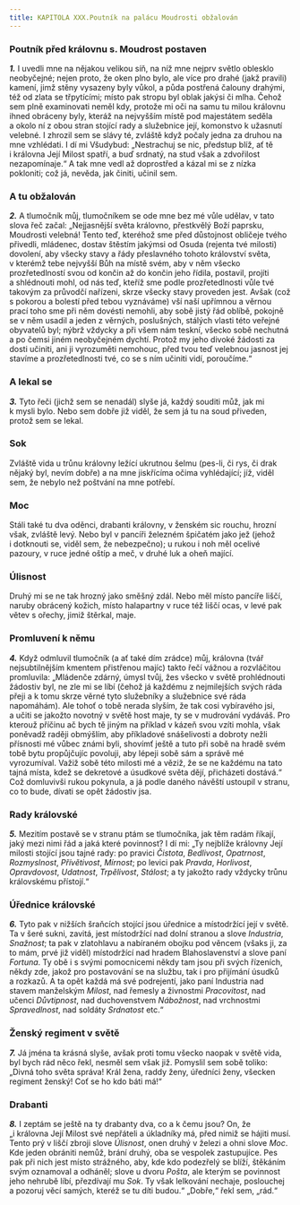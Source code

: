 ```yaml
---
title: KAPITOLA XXX.Poutník na palácu Moudrosti obžalován
---
```


### Poutník před královnu s. Moudrost postaven

**_1._** I uvedli mne na nějakou velikou síň, na níž mne nejprv světlo oblesklo neobyčejné; nejen proto, že oken plno bylo, ale více pro drahé (jakž pravili) kamení, jimž stěny vysazeny byly vůkol, a půda postřená čalouny drahými, též od zlata se třpytícími; místo pak stropu byl oblak jakýsi či mlha. Čehož sem plně examinovati neměl kdy, protože mi oči na samu tu milou královnu ihned obráceny byly, kteráž na nejvyšším místě pod majestátem seděla a okolo ní z obou stran stojící rady a služebnice její, komonstvo k užasnutí velebné. I zhrozil sem se slávy té, zvláště když počaly jedna za druhou na mne vzhlédati. I dí mi Všudybud: „Nestrachuj se nic, předstup blíž, ať tě i královna Její Milost spatří, a buď srdnatý, na stud však a zdvořilost nezapomínaje.“ A tak mne vedl až doprostřed a kázal mi se z nízka pokloniti; což já, nevěda, jak činiti, učinil sem.

### A tu obžalován

**_2._** A tlumočník můj, tlumočníkem se ode mne bez mé vůle udělav, v tato slova řeč začal: „Nejjasnější světa královno, přestkvělý Boží paprsku, Moudrosti velebná! Tento teď, kteréhož sme před důstojnost obličeje tvého přivedli, mládenec, dostav štěstím jakýmsi od Osuda (rejenta tvé milosti) dovolení, aby všecky stavy a řády přeslavného tohoto království světa, v kterémž tebe nejvyšší Bůh na místě svém, aby v něm všecko prozřetedlností svou od končin až do končin jeho řídila, postavil, projíti a shlédnouti mohl, od nás teď, kteříž sme podle prozřetedlnosti vůle tvé takovým za průvodčí nařízeni, skrze všecky stavy proveden jest. Avšak (což s pokorou a bolestí před tebou vyznáváme) vší naší upřímnou a věrnou prací toho sme při něm dovésti nemohli, aby sobě jistý řád oblíbě, pokojně se v něm usadil a jeden z věrných, poslušných, stálých vlasti této veřejné obyvatelů byl; nýbrž vždycky a při všem nám teskní, všecko sobě nechutná a po čemsi jiném neobyčejném dychtí. Protož my jeho divoké žádosti za dosti učiniti, ani ji vyrozuměti nemohouc, před tvou teď velebnou jasnost jej stavíme a prozřetedlnosti tvé, co se s ním učiniti vidí, poroučíme.“

### A lekal se

**_3._** Tyto řeči (jichž sem se nenadál) slyše já, každý souditi můž, jak mi k mysli bylo. Nebo sem dobře již viděl, že sem já tu na soud přiveden, protož sem se lekal.

### Sok

Zvláště vida u trůnu královny ležící ukrutnou šelmu (pes-li, či rys, či drak nějaký byl, nevím dobře) a na mne jiskřícíma očima vyhlédající; jíž, viděl sem, že nebylo než poštvání na mne potřebí.

### Moc

Stáli také tu dva oděnci, drabanti královny, v ženském sic rouchu, hrozní však, zvláště levý. Nebo byl v pancíři železném špičatém jako jež (jehož i dotknouti se, viděl sem, že nebezpečno); u rukou i noh měl ocelivé pazoury, v ruce jedné oštíp a meč, v druhé luk a oheň mající.

### Úlisnost

Druhý mi se ne tak hrozný jako směšný zdál. Nebo měl místo pancíře liščí, naruby obrácený kožich, místo halapartny v ruce též liščí ocas, v levé pak větev s ořechy, jimiž štěrkal, maje.

### Promluvení k němu

**_4._** Když odmluvil tlumočník (a ať také dím zrádce) můj, královna (tvář nejsubtilnějším kmentem přistřenou majíc) takto řečí vážnou a rozvláčitou promluvila: „Mládenče zdárný, úmysl tvůj, žes všecko v světě prohlédnouti žádostiv byl, ne zle mi se líbí (čehož já každému z nejmilejších svých ráda přeji a k tomu skrze věrné tyto služebníky a služebnice své ráda napomáhám). Ale tohoť o tobě nerada slyším, že tak cosi vybíravého jsi, a učiti se jakožto novotný v světě host maje, ty se v mudrování vydáváš. Pro kterouž příčinu ač bych tě jiným na příklad v kázeň svou vzíti mohla, však poněvadž raději obmýšlím, aby příkladové snášelivosti a dobroty nežli přísnosti mé vůbec známi byli, shovímť ještě a tuto při sobě na hradě svém tobě bytu propůjčujíc povoluji, aby lépeji sobě sám a správě mé vyrozumíval. Važiž sobě této milosti mé a věziž, že se ne každému na tato tajná místa, kdež se dekretové a úsudkové světa dějí, přicházeti dostává.“ Což domluvivši rukou pokynula, a já podle daného návěští ustoupil v stranu, co to bude, dívati se opět žádostiv jsa.

### Rady královské

**_5._** Mezitím postavě se v stranu ptám se tlumočníka, jak těm radám říkají, jaký mezi nimi řád a jaká které povinnost? I dí mi: „Ty nejblíže královny Její milosti stojící jsou tajné rady: po pravici _Čistota_, _Bedlivost_, _Opatrnost_, _Rozmyslnost_, _Přívětivost_, _Mírnost_; po levici pak _Pravda_, _Horlivost_, _Opravdovost_, _Udatnost_, _Trpělivost_, _Stálost_; a ty jakožto rady vždycky trůnu královskému přístojí.“

### Úřednice královské

**_6._** Tyto pak v nižších šraňcích stojící jsou úřednice a místodržící její v světě. Ta v šeré sukni, zavitá, jest místodržící nad dolní stranou a slove _Industria_, _Snažnost_; ta pak v zlatohlavu a nabíraném obojku pod věncem (všaks ji, za to mám, prvé již viděl) místodržící nad hradem Blahoslavenství a slove paní _Fortuna_. Ty obě i s svými pomocnicemi někdy tam jsou při svých řízeních, někdy zde, jakož pro postavování se na službu, tak i pro přijímání úsudků a rozkazů. A ta opět každá má své podrejentí, jako paní Industria nad stavem manželským _Milost_, nad řemesly a živnostmi _Pracovitost_, nad učenci _Důvtipnost_, nad duchovenstvem _Nábožnost_, nad vrchnostmi _Spravedlnost_, nad soldáty _Srdnatost_ etc.“

### Ženský regiment v světě

**_7._** Já jména ta krásná slyše, avšak proti tomu všecko naopak v světě vida, byl bych rád něco řekl, nesměl sem však již. Pomyslil sem sobě toliko: „Divná toho světa správa! Král žena, raddy ženy, úředníci ženy, všecken regiment ženský! Coť se ho kdo báti má!“

### Drabanti

**_8._** I zeptám se ještě na ty drabanty dva, co a k čemu jsou? On, že „i královna Její Milost své nepřáteli a úkladníky má, před nimiž se hájiti musí. Tento prý v liščí zbroji slove _Úlisnost_, onen druhý v železi a ohni slove _Moc_. Kde jeden obrániti nemůž, brání druhý, oba se vespolek zastupujíce. Pes pak při nich jest místo strážného, aby, kde kdo podezřelý se blíží, štěkáním svým oznamoval a odháněl; slove u dvoru _Pošta_, ale kterým se povinnost jeho nehrubě líbí, přezdívají mu _Sok_. Ty však lelkování nechaje, poslouchej a pozoruj věcí samých, kteréž se tu díti budou.“ „Dobře,“ řekl sem, „rád.“
